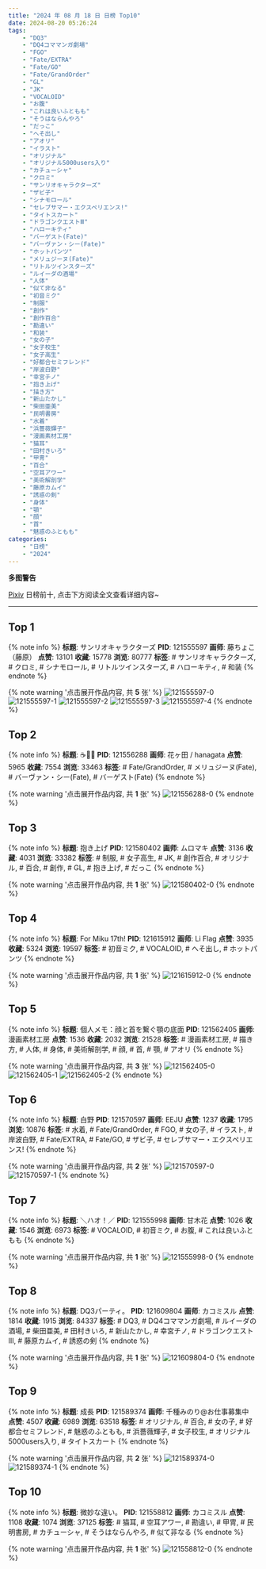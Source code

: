 ```yaml
---
title: "2024 年 08 月 18 日 日榜 Top10"
date: 2024-08-20 05:26:24
tags:
    - "DQ3"
    - "DQ4コママンガ劇場"
    - "FGO"
    - "Fate/EXTRA"
    - "Fate/GO"
    - "Fate/GrandOrder"
    - "GL"
    - "JK"
    - "VOCALOID"
    - "お腹"
    - "これは良いふともも"
    - "そうはならんやろ"
    - "だっこ"
    - "へそ出し"
    - "アオリ"
    - "イラスト"
    - "オリジナル"
    - "オリジナル5000users入り"
    - "カチューシャ"
    - "クロミ"
    - "サンリオキャラクターズ"
    - "ザビ子"
    - "シナモロール"
    - "セレブサマー・エクスペリエンス!"
    - "タイトスカート"
    - "ドラゴンクエストⅢ"
    - "ハローキティ"
    - "バーゲスト(Fate)"
    - "バーヴァン・シー(Fate)"
    - "ホットパンツ"
    - "メリュジーヌ(Fate)"
    - "リトルツインスターズ"
    - "ルイーダの酒場"
    - "人体"
    - "似て非なる"
    - "初音ミク"
    - "制服"
    - "創作"
    - "創作百合"
    - "勘違い"
    - "和装"
    - "女の子"
    - "女子校生"
    - "女子高生"
    - "好都合セミフレンド"
    - "岸波白野"
    - "幸宮チノ"
    - "抱き上げ"
    - "描き方"
    - "新山たかし"
    - "柴田亜美"
    - "民明書房"
    - "水着"
    - "浜薔薇輝子"
    - "漫画素材工房"
    - "猫耳"
    - "田村きいろ"
    - "甲冑"
    - "百合"
    - "空耳アワー"
    - "美術解剖学"
    - "藤原カムイ"
    - "誘惑の剣"
    - "身体"
    - "顎"
    - "顔"
    - "首"
    - "魅惑のふともも"
categories:
    - "日榜"
    - "2024"
---
```


<i class="fa fa-triangle-exclamation"></i>**多图警告**<i class="fa fa-triangle-exclamation"></i>

[Pixiv](https://www.pixiv.net/) 日榜前十, 点击下方阅读全文查看详细内容~

<!-- more -->

---

## Top 1

{% note info %}
**标题**: サンリオキャラクターズ
**PID**: 121555597 **画师**: 藤ちょこ（藤原）
**点赞**: 13101 **收藏**: 15778 **浏览**: 80777
**标签**: # サンリオキャラクターズ, # クロミ, # シナモロール, # リトルツインスターズ, # ハローキティ, # 和装
{% endnote %}

{% note warning '点击展开作品内容, 共 **5** 张' %}
![121555597-0](https://i.pixiv.re/img-original/img/2024/08/17/00/01/38/121555597_p0.png)
![121555597-1](https://i.pixiv.re/img-original/img/2024/08/17/00/01/38/121555597_p1.png)
![121555597-2](https://i.pixiv.re/img-original/img/2024/08/17/00/01/38/121555597_p2.png)
![121555597-3](https://i.pixiv.re/img-original/img/2024/08/17/00/01/38/121555597_p3.png)
![121555597-4](https://i.pixiv.re/img-original/img/2024/08/17/00/01/38/121555597_p4.png)
{% endnote %}

## Top 2

{% note info %}
**标题**: ☕🌸✨
**PID**: 121556288 **画师**: 花ヶ田 / hanagata
**点赞**: 5965 **收藏**: 7554 **浏览**: 33463
**标签**: # Fate/GrandOrder, # メリュジーヌ(Fate), # バーヴァン・シー(Fate), # バーゲスト(Fate)
{% endnote %}

{% note warning '点击展开作品内容, 共 **1** 张' %}
![121556288-0](https://i.pixiv.re/img-original/img/2024/08/17/00/15/36/121556288_p0.jpg)
{% endnote %}

## Top 3

{% note info %}
**标题**: 抱き上げ
**PID**: 121580402 **画师**: ムロマキ
**点赞**: 3136 **收藏**: 4031 **浏览**: 33382
**标签**: # 制服, # 女子高生, # JK, # 創作百合, # オリジナル, # 百合, # 創作, # GL, # 抱き上げ, # だっこ
{% endnote %}

{% note warning '点击展开作品内容, 共 **1** 张' %}
![121580402-0](https://i.pixiv.re/img-original/img/2024/08/17/20/21/41/121580402_p0.jpg)
{% endnote %}

## Top 4

{% note info %}
**标题**: For Miku 17th!
**PID**: 121615912 **画师**: Li Flag
**点赞**: 3935 **收藏**: 5324 **浏览**: 19597
**标签**: # 初音ミク, # VOCALOID, # へそ出し, # ホットパンツ
{% endnote %}

{% note warning '点击展开作品内容, 共 **1** 张' %}
![121615912-0](https://i.pixiv.re/img-original/img/2024/08/18/20/45/21/121615912_p0.jpg)
{% endnote %}

## Top 5

{% note info %}
**标题**: 個人メモ：顔と首を繋ぐ顎の底面
**PID**: 121562405 **画师**: 漫画素材工房
**点赞**: 1536 **收藏**: 2032 **浏览**: 21528
**标签**: # 漫画素材工房, # 描き方, # 人体, # 身体, # 美術解剖学, # 顔, # 首, # 顎, # アオリ
{% endnote %}

{% note warning '点击展开作品内容, 共 **3** 张' %}
![121562405-0](https://i.pixiv.re/img-original/img/2024/08/17/06/00/06/121562405_p0.jpg)
![121562405-1](https://i.pixiv.re/img-original/img/2024/08/17/06/00/06/121562405_p1.jpg)
![121562405-2](https://i.pixiv.re/img-original/img/2024/08/17/06/00/06/121562405_p2.jpg)
{% endnote %}

## Top 6

{% note info %}
**标题**: 白野
**PID**: 121570597 **画师**: EEJU
**点赞**: 1237 **收藏**: 1795 **浏览**: 10876
**标签**: # 水着, # Fate/GrandOrder, # FGO, # 女の子, # イラスト, # 岸波白野, # Fate/EXTRA, # Fate/GO, # ザビ子, # セレブサマー・エクスペリエンス!
{% endnote %}

{% note warning '点击展开作品内容, 共 **2** 张' %}
![121570597-0](https://i.pixiv.re/img-original/img/2024/08/17/13/58/02/121570597_p0.jpg)
![121570597-1](https://i.pixiv.re/img-original/img/2024/08/17/13/58/02/121570597_p1.jpg)
{% endnote %}

## Top 7

{% note info %}
**标题**: ＼ハオ！／
**PID**: 121555998 **画师**: 甘木花
**点赞**: 1026 **收藏**: 1546 **浏览**: 6973
**标签**: # VOCALOID, # 初音ミク, # お腹, # これは良いふともも
{% endnote %}

{% note warning '点击展开作品内容, 共 **1** 张' %}
![121555998-0](https://i.pixiv.re/img-original/img/2024/08/17/00/08/11/121555998_p0.jpg)
{% endnote %}

## Top 8

{% note info %}
**标题**: DQ3パーティ。
**PID**: 121609804 **画师**: カコミスル
**点赞**: 1814 **收藏**: 1915 **浏览**: 84337
**标签**: # DQ3, # DQ4コママンガ劇場, # ルイーダの酒場, # 柴田亜美, # 田村きいろ, # 新山たかし, # 幸宮チノ, # ドラゴンクエストⅢ, # 藤原カムイ, # 誘惑の剣
{% endnote %}

{% note warning '点击展开作品内容, 共 **1** 张' %}
![121609804-0](https://i.pixiv.re/img-original/img/2024/08/19/07/04/28/121609804_p0.jpg)
{% endnote %}

## Top 9

{% note info %}
**标题**: 成長
**PID**: 121589374 **画师**: 千種みのり@お仕事募集中
**点赞**: 4507 **收藏**: 6989 **浏览**: 63518
**标签**: # オリジナル, # 百合, # 女の子, # 好都合セミフレンド, # 魅惑のふともも, # 浜薔薇輝子, # 女子校生, # オリジナル5000users入り, # タイトスカート
{% endnote %}

{% note warning '点击展开作品内容, 共 **2** 张' %}
![121589374-0](https://i.pixiv.re/img-original/img/2024/08/18/00/16/53/121589374_p0.jpg)
![121589374-1](https://i.pixiv.re/img-original/img/2024/08/18/00/16/53/121589374_p1.jpg)
{% endnote %}

## Top 10

{% note info %}
**标题**: 微妙な違い。
**PID**: 121558812 **画师**: カコミスル
**点赞**: 1108 **收藏**: 1074 **浏览**: 37125
**标签**: # 猫耳, # 空耳アワー, # 勘違い, # 甲冑, # 民明書房, # カチューシャ, # そうはならんやろ, # 似て非なる
{% endnote %}

{% note warning '点击展开作品内容, 共 **1** 张' %}
![121558812-0](https://i.pixiv.re/img-original/img/2024/08/17/01/46/12/121558812_p0.jpg)
{% endnote %}

